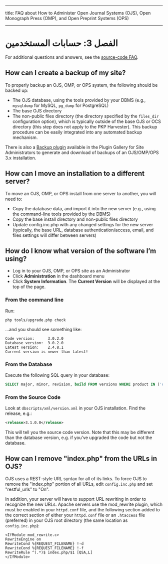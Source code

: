 - - -
title: FAQ about How to Administer Open Journal Systems (OJS), Open Monograph Press (OMP), and Open Preprint Systems (OPS)
- - -

# الفصل 3: حسابات المستخدمين

For additional questions and answers, see the [source-code FAQ](https://raw.githubusercontent.com/pkp/ojs/main/docs/FAQ).

## How can I create a backup of my site?

To properly backup an OJS, OMP, or OPS system, the following should be backed up:

* The OJS database, using the tools provided by your DBMS (e.g., `mysqldump` for MySQL, `pg_dump` for PostgreSQL)
* The base OJS directory
* The non-public files directory (the directory specified by the `files_dir` configuration option), which is typically outside of the base OJS or OCS directory (this step does not apply to the PKP Harvester). This backup procedure can be easily integrated into any automated backup mechanism.

There is also a [Backup plugin](https://github.com/asmecher/backup) available in the Plugin Gallery for Site Administrators to generate and download of backups of an OJS/OMP/OPS 3.x installation.

## How can I move an installation to a different server?

To move an OJS, OMP, or OPS install from one server to another, you will need to:

* Copy the database data, and import it into the new server (e.g., using the command-line tools provided by the DBMS)
* Copy the base install directory and non-public files directory
* Update config.inc.php with any changed settings for the new server (typically, the base URL, database authentication/access, email, and files settings will differ between servers)

## How do I know what version of the software I’m using?

* Log in to your OJS, OMP, or OPS site as an Administrator
* Click **Administration** in the dashboard menu
* Click **System Information**. The **Current Version** will be displayed at the top of the page.

### From the command line

Run:

```
php tools/upgrade.php check
```

…and you should see something like:

```
Code version:      3.0.2.0
Database version:  3.0.2.0
Latest version:    2.4.8.1
Current version is newer than latest!
```

### From the Database

Execute the following SQL query in your database:

```sql
SELECT major, minor, revision, build FROM versions WHERE product IN ('ojs2', 'omp') AND current=1;
```

### From the Source Code

Look at `dbscripts/xml/version.xml` in your OJS installation. Find the release, e.g.:

```xml
<release>3.1.0.0</release>
```

This will tell you the source code version. Note that this may be different than the database version, e.g. if you’ve upgraded the code but not the database.

## How can I remove "index.php" from the URLs in OJS?

OJS uses a REST-style URL syntax for all of its links. To force OJS to remove the "index.php" portion of all URLs, edit `config.inc.php` and set "restful_urls" to "On".

In addition, your server will have to support URL rewriting in order to recognize the new URLs. Apache servers use the mod_rewrite plugin, which must be enabled in your `httpd.conf` file, and the following section added to the correct section of either your `httpd.conf` file or an `.htaccess` file (preferred) in your OJS root directory (the same location as `config.inc.php`):

```
<IfModule mod_rewrite.c>
RewriteEngine on
RewriteCond %{REQUEST_FILENAME} !-d
RewriteCond %{REQUEST_FILENAME} !-f
RewriteRule ^(.*)$ index.php/$1 [QSA,L]
</IfModule>
```
